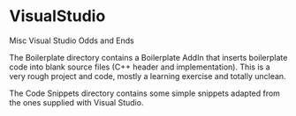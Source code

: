 VisualStudio
============

Misc Visual Studio Odds and Ends

The Boilerplate directory contains a Boilerplate AddIn that inserts boilerplate code into blank source files (C++ header and implementation).
This is a very rough project and code, mostly a learning exercise and totally unclean.

The Code Snippets directory contains some simple snippets adapted from the ones supplied with Visual Studio.
